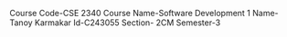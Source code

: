 Course Code-CSE 2340
Course Name-Software Development 1
Name-Tanoy Karmakar
Id-C243055
Section- 2CM
Semester-3